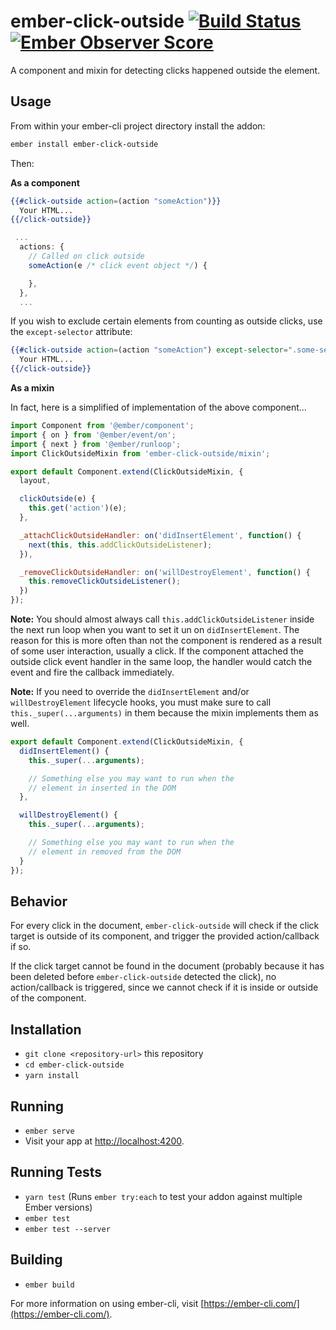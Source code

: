 # ember-click-outside [![Build Status](https://travis-ci.org/zeppelin/ember-click-outside.svg)](https://travis-ci.org/zeppelin/ember-click-outside) [![Ember Observer Score](http://emberobserver.com/badges/ember-click-outside.svg)](http://emberobserver.com/addons/ember-click-outside)

A component and mixin for detecting clicks happened outside the element.


## Usage

From within your ember-cli project directory install the addon:

```bash
ember install ember-click-outside
```

Then:

**As a component**

```hbs
{{#click-outside action=(action "someAction")}}
  Your HTML...
{{/click-outside}}
```

```js
 ...
  actions: {
    // Called on click outside
    someAction(e /* click event object */) {

    },
  },
  ...
```

If you wish to exclude certain elements from counting as outside clicks, use
the `except-selector` attribute:

```hbs
{{#click-outside action=(action "someAction") except-selector=".some-selector"}}
  Your HTML...
{{/click-outside}}
```

**As a mixin**

In fact, here is a simplified of implementation of the above component...

```js
import Component from '@ember/component';
import { on } from '@ember/event/on';
import { next } from '@ember/runloop';
import ClickOutsideMixin from 'ember-click-outside/mixin';

export default Component.extend(ClickOutsideMixin, {
  layout,

  clickOutside(e) {
    this.get('action')(e);
  },

  _attachClickOutsideHandler: on('didInsertElement', function() {
    next(this, this.addClickOutsideListener);
  }),

  _removeClickOutsideHandler: on('willDestroyElement', function() {
    this.removeClickOutsideListener();
  })
});

```

**Note:** You should almost always call `this.addClickOutsideListener` inside
the next run loop when you want to set it un on `didInsertElement`. The reason
for this is more often than not the component is rendered as a result of some
user interaction, usually a click. If the component attached the outside click
event handler in the same loop, the handler would catch the event and fire the
callback immediately.

**Note:** If you need to override the `didInsertElement` and/or
`willDestroyElement` lifecycle hooks, you must make sure to call
`this._super(...arguments)` in them because the mixin implements them as well.

```js
export default Component.extend(ClickOutsideMixin, {
  didInsertElement() {
    this._super(...arguments);

    // Something else you may want to run when the
    // element in inserted in the DOM
  },

  willDestroyElement() {
    this._super(...arguments);

    // Something else you may want to run when the
    // element in removed from the DOM
  }
});
```

## Behavior

For every click in the document, `ember-click-outside` will check if the click target is outside of its component, and trigger the provided action/callback if so.

If the click target cannot be found in the document (probably because it has been deleted before `ember-click-outside` detected the click), no action/callback is triggered, since we cannot check if it is inside or outside of the component.

## Installation

* `git clone <repository-url>` this repository
* `cd ember-click-outside`
* `yarn install`

## Running

* `ember serve`
* Visit your app at [http://localhost:4200](http://localhost:4200).

## Running Tests

* `yarn test` (Runs `ember try:each` to test your addon against multiple Ember versions)
* `ember test`
* `ember test --server`

## Building

* `ember build`

For more information on using ember-cli, visit [https://ember-cli.com/](https://ember-cli.com/).
